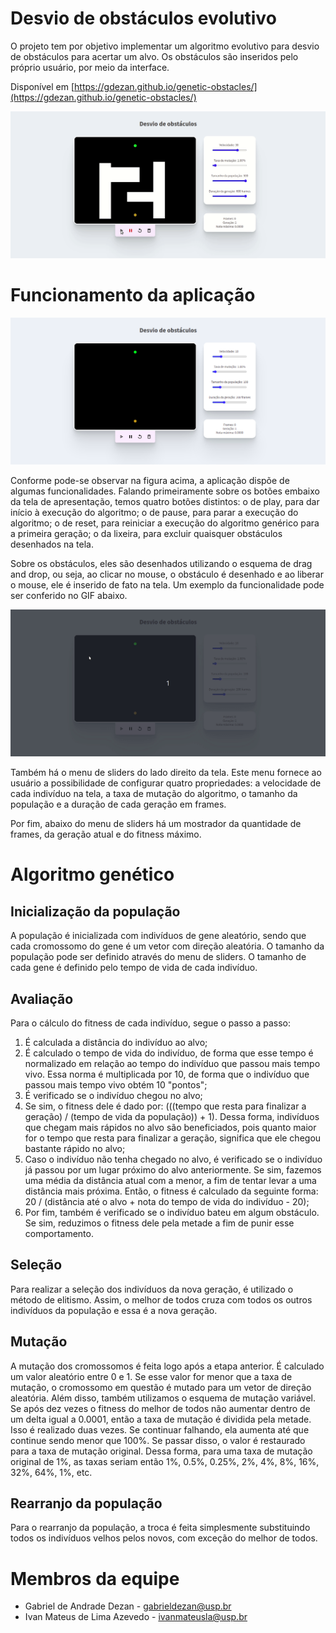 # Desvio de obstáculos evolutivo

O projeto tem por objetivo implementar um algoritmo evolutivo para desvio de obstáculos para acertar um alvo. Os obstáculos são inseridos pelo próprio usuário, por meio da interface.

Disponível em [https://gdezan.github.io/genetic-obstacles/](https://gdezan.github.io/genetic-obstacles/)

![alt text](https://github.com/gdezan/genetic-obstacles/blob/master/assets/execution.gif 'Execução da aplicação')

# Funcionamento da aplicação

![alt text](https://github.com/gdezan/genetic-obstacles/blob/master/assets/initial_screen.png 'Tela inicial da aplicação')

Conforme pode-se observar na figura acima, a aplicação dispõe de algumas funcionalidades. Falando primeiramente sobre os botões embaixo da tela de apresentação, temos quatro botões distintos: o de play, para dar início à execução do algoritmo; o de pause, para parar a execução do algoritmo; o de reset, para reiniciar a execução do algoritmo genérico para a primeira geração; o da lixeira, para excluir quaisquer obstáculos desenhados na tela.

Sobre os obstáculos, eles são desenhados utilizando o esquema de drag and drop, ou seja, ao clicar no mouse, o obstáculo é desenhado e ao liberar o mouse, ele é inserido de fato na tela. Um exemplo da funcionalidade pode ser conferido no GIF abaixo.

![alt text](https://github.com/gdezan/genetic-obstacles/blob/master/assets/dragndrop_demo.gif 'Demonstração da funcionalidade de drag and drop')

Também há o menu de sliders do lado direito da tela. Este menu fornece ao usuário a possibilidade de configurar quatro propriedades: a velocidade de cada indivíduo na tela, a taxa de mutação do algoritmo, o tamanho da população e a duração de cada geração em frames.

Por fim, abaixo do menu de sliders há um mostrador da quantidade de frames, da geração atual e do fitness máximo.

# Algoritmo genético

## Inicialização da população

A população é inicializada com indivíduos de gene aleatório, sendo que cada cromossomo do gene é um vetor com direção aleatória. O tamanho da população pode ser definido através do menu de sliders. O tamanho de cada gene é definido pelo tempo de vida de cada indivíduo.

## Avaliação

Para o cálculo do fitness de cada indivíduo, segue o passo a passo:

1. É calculada a distância do indivíduo ao alvo;
2. É calculado o tempo de vida do indivíduo, de forma que esse tempo é normalizado em relação ao tempo do indivíduo que passou mais tempo vivo. Essa norma é multiplicada por 10, de forma que o indivíduo que passou mais tempo vivo obtém 10 "pontos";
3. É verificado se o indivíduo chegou no alvo;
4. Se sim, o fitness dele é dado por: (((tempo que resta para finalizar a geração) / (tempo de vida da população)) + 1). Dessa forma, indivíduos que chegam mais rápidos no alvo são beneficiados, pois quanto maior for o tempo que resta para finalizar a geração, significa que ele chegou bastante rápido no alvo;
5. Caso o indivíduo não tenha chegado no alvo, é verificado se o indivíduo já passou por um lugar próximo do alvo anteriormente. Se sim, fazemos uma média da distância atual com a menor, a fim de tentar levar a uma distância mais próxima. Então, o fitness é calculado da seguinte forma: 20 / (distância até o alvo + nota do tempo de vida do indivíduo - 20);
6. Por fim, também é verificado se o indivíduo bateu em algum obstáculo. Se sim, reduzimos o fitness dele pela metade a fim de punir esse comportamento.

## Seleção

Para realizar a seleção dos indivíduos da nova geração, é utilizado o método de elitismo. Assim, o melhor de todos cruza com todos os outros indivíduos da população e essa é a nova geração.

## Mutação

A mutação dos cromossomos é feita logo após a etapa anterior. É calculado um valor aleatório entre 0 e 1. Se esse valor for menor que a taxa de mutação, o cromossomo em questão é mutado para um vetor de direção aleatória. Além disso, também utilizamos o esquema de mutação variável. Se após dez vezes o fitness do melhor de todos não aumentar dentro de um delta igual a 0.0001, então a taxa de mutação é dividida pela metade. Isso é realizado duas vezes. Se continuar falhando, ela aumenta até que continue sendo menor que 100%. Se passar disso, o valor é restaurado para a taxa de mutação original. Dessa forma, para uma taxa de mutação original de 1%, as taxas seriam então 1%, 0.5%, 0.25%, 2%, 4%, 8%, 16%, 32%, 64%, 1%, etc.

## Rearranjo da população

Para o rearranjo da população, a troca é feita simplesmente substituindo todos os indivíduos velhos pelos novos, com exceção do melhor de todos.

# Membros da equipe

- Gabriel de Andrade Dezan - gabrieldezan@usp.br
- Ivan Mateus de Lima Azevedo - ivanmateusla@usp.br
